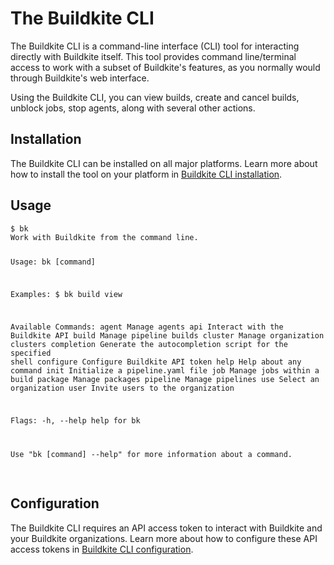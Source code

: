 # The Buildkite CLI

The Buildkite CLI is a command-line interface (CLI) tool for interacting directly with Buildkite itself. This tool provides command line/terminal access to work with a subset of Buildkite's features, as you normally would through Buildkite's web interface.

Using the Buildkite CLI, you can view builds, create and cancel builds, unblock jobs, stop agents, along with several other actions.

## Installation

The Buildkite CLI can be installed on all major platforms. Learn more about how to install the tool on your platform in [Buildkite CLI installation](/docs/platform/cli/installation).

## Usage

<div class="highlight">
<pre class="highlight shell">
<code>$ bk
Work with Buildkite from the command line.

Usage:
  bk [command]

Examples:
$ bk build view


Available Commands:
  agent       Manage agents
  api         Interact with the Buildkite API
  build       Manage pipeline builds
  cluster     Manage organization clusters
  completion  Generate the autocompletion script for the specified shell
  configure   Configure Buildkite API token
  help        Help about any command
  init        Initialize a pipeline.yaml file
  job         Manage jobs within a build
  package     Manage packages
  pipeline    Manage pipelines
  use         Select an organization
  user        Invite users to the organization

Flags:
  -h, --help   help for bk

Use "bk [command] --help" for more information about a command.
</code>
</pre>
</div>

## Configuration

The Buildkite CLI requires an API access token to interact with Buildkite and your Buildkite organizations. Learn more about how to configure these API access tokens in [Buildkite CLI configuration](/docs/platform/cli/configuration).
